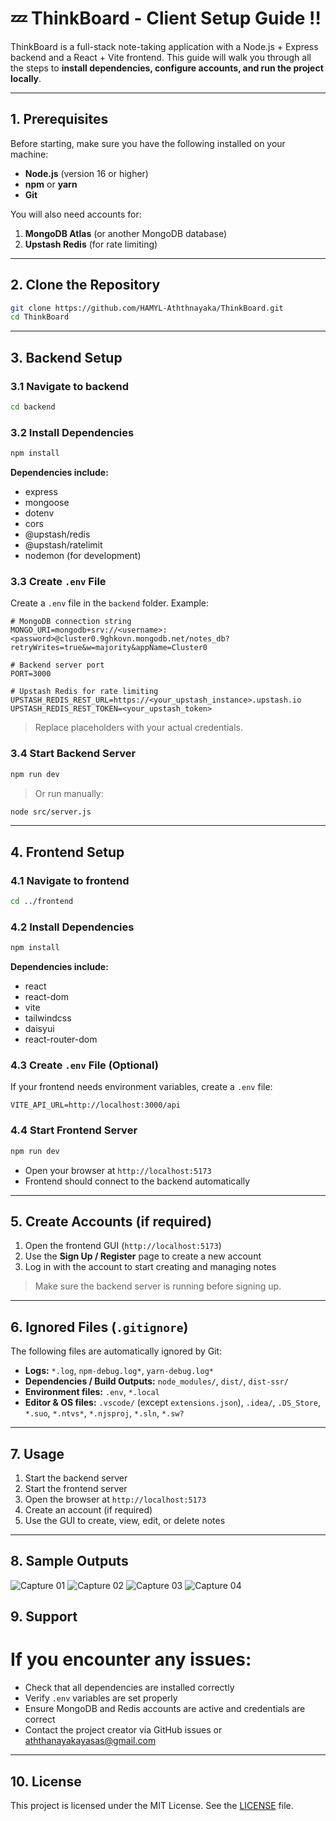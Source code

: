 # 💤 ThinkBoard - Client Setup Guide ‼

ThinkBoard is a full-stack note-taking application with a Node.js + Express backend and a React + Vite frontend.
This guide will walk you through all the steps to **install dependencies, configure accounts, and run the project locally**.

---

## 1. Prerequisites

Before starting, make sure you have the following installed on your machine:

* **Node.js** (version 16 or higher)
* **npm** or **yarn**
* **Git**

You will also need accounts for:

1. **MongoDB Atlas** (or another MongoDB database)
2. **Upstash Redis** (for rate limiting)

---

## 2. Clone the Repository

```bash
git clone https://github.com/HAMYL-Aththnayaka/ThinkBoard.git
cd ThinkBoard
```

---

## 3. Backend Setup

### 3.1 Navigate to backend

```bash
cd backend
```

### 3.2 Install Dependencies

```bash
npm install
```

**Dependencies include:**

* express
* mongoose
* dotenv
* cors
* @upstash/redis
* @upstash/ratelimit
* nodemon (for development)

### 3.3 Create `.env` File

Create a `.env` file in the `backend` folder. Example:

```env
# MongoDB connection string
MONGO_URI=mongodb+srv://<username>:<password>@cluster0.9ghkovn.mongodb.net/notes_db?retryWrites=true&w=majority&appName=Cluster0

# Backend server port
PORT=3000

# Upstash Redis for rate limiting
UPSTASH_REDIS_REST_URL=https://<your_upstash_instance>.upstash.io
UPSTASH_REDIS_REST_TOKEN=<your_upstash_token>
```

> Replace placeholders with your actual credentials.

### 3.4 Start Backend Server

```bash
npm run dev
```

> Or run manually:

```bash
node src/server.js
```

---

## 4. Frontend Setup

### 4.1 Navigate to frontend

```bash
cd ../frontend
```

### 4.2 Install Dependencies

```bash
npm install
```

**Dependencies include:**

* react
* react-dom
* vite
* tailwindcss
* daisyui
* react-router-dom

### 4.3 Create `.env` File (Optional)

If your frontend needs environment variables, create a `.env` file:

```env
VITE_API_URL=http://localhost:3000/api
```

### 4.4 Start Frontend Server

```bash
npm run dev
```

* Open your browser at `http://localhost:5173`
* Frontend should connect to the backend automatically

---

## 5. Create Accounts (if required)

1. Open the frontend GUI (`http://localhost:5173`)
2. Use the **Sign Up / Register** page to create a new account
3. Log in with the account to start creating and managing notes

> Make sure the backend server is running before signing up.

---

## 6. Ignored Files (`.gitignore`)

The following files are automatically ignored by Git:

* **Logs:** `*.log`, `npm-debug.log*`, `yarn-debug.log*`
* **Dependencies / Build Outputs:** `node_modules/`, `dist/`, `dist-ssr/`
* **Environment files:** `.env`, `*.local`
* **Editor & OS files:** `.vscode/` (except `extensions.json`), `.idea/`, `.DS_Store`, `*.suo`, `*.ntvs*`, `*.njsproj`, `*.sln`, `*.sw?`

---

## 7. Usage

1. Start the backend server
2. Start the frontend server
3. Open the browser at `http://localhost:5173`
4. Create an account (if required)
5. Use the GUI to create, view, edit, or delete notes

---
## 8. Sample Outputs 
![Capture 01](https://raw.githubusercontent.com/HAMYL-Aththnayaka/ThinkBoard/main/Captures/Capture%2001.PNG)
![Capture 02](https://raw.githubusercontent.com/HAMYL-Aththnayaka/ThinkBoard/main/Captures/Capture%2002.PNG)
![Capture 03](https://raw.githubusercontent.com/HAMYL-Aththnayaka/ThinkBoard/main/Captures/Capture%2003.PNG)
![Capture 04](https://raw.githubusercontent.com/HAMYL-Aththnayaka/ThinkBoard/main/Captures/Capture%2004.PNG)

## 9. Support
# If you encounter any issues:
* Check that all dependencies are installed correctly
* Verify `.env` variables are set properly
* Ensure MongoDB and Redis accounts are active and credentials are correct
* Contact the project creator via GitHub issues or aththanayakayasas@gmail.com

---

## 10. License

This project is licensed under the MIT License. See the [LICENSE](LICENSE) file.
